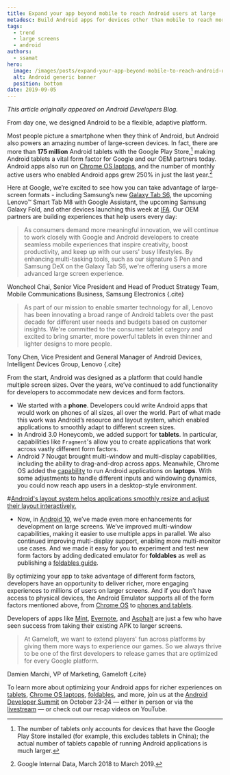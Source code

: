 ```yaml
---
title: Expand your app beyond mobile to reach Android users at large
metadesc: Build Android apps for devices other than mobile to reach more users.
tags:
  - trend
  - large screens
  - android
authors:
  - ssamat
hero:
  image: /images/posts/expand-your-app-beyond-mobile-to-reach-android-users-at-large/hero.png
  alt: Android generic banner
  position: bottom
date: 2019-09-05
---
```


_This article originally appeared on Android Developers Blog._

From day one, we designed Android to be a flexible, adaptive platform.

Most people picture a smartphone when they think of Android, but Android also powers an amazing number of large-screen devices. In fact, there are more than **175 million** Android tablets with the Google Play Store,[^1] making Android tablets a vital form factor for Google and our OEM partners today. Android apps also run on [Chrome OS laptops](/{{locale.code}}/posts/chromeos-io-19), and the number of monthly active users who enabled Android apps grew 250% in just the last year.[^2]

[^1]: The number of tablets only accounts for devices that have the Google Play Store installed (for example, this excludes tablets in China); the actual number of tablets capable of running Android applications is much larger.
[^2]: Google Internal Data, March 2018 to March 2019.

Here at Google, we’re excited to see how you can take advantage of large-screen formats - including Samsung’s new [Galaxy Tab S6](https://www.samsung.com/us/mobile/tablets/tab-s6/), the upcoming Lenovo™ Smart Tab M8 with Google Assistant, the upcoming Samsung Galaxy Fold, and other devices launching this week at [IFA](https://b2b.ifa-berlin.com/). Our OEM partners are building experiences that help users every day:

> As consumers demand more meaningful innovation, we will continue to work closely with Google and Android developers to create seamless mobile experiences that inspire creativity, boost productivity, and keep up with our users' busy lifestyles. By enhancing multi-tasking tools, such as our signature S Pen and Samsung DeX on the Galaxy Tab S6, we're offering users a more advanced large screen experience.

Woncheol Chai, Senior Vice President and Head of Product Strategy Team, Mobile Communications Business, Samsung Electronics {.cite}

> As part of our mission to enable smarter technology for all, Lenovo has been innovating a broad range of Android tablets over the past decade for different user needs and budgets based on customer insights. We're committed to the consumer tablet category and excited to bring smarter, more powerful tablets in even thinner and lighter designs to more people.

Tony Chen, Vice President and General Manager of Android Devices, Intelligent Devices Group, Lenovo {.cite}

From the start, Android was designed as a platform that could handle multiple screen sizes. Over the years, we’ve continued to add functionality for developers to accommodate new devices and form factors.

- We started with a **phone**. Developers could write Android apps that would work on phones of all sizes, all over the world. Part of what made this work was Android’s resource and layout system, which enabled applications to smoothly adapt to different screen sizes.
- In Android 3.0 Honeycomb, we added support for **tablets**. In particular, capabilities like `Fragment`'s allow you to create applications that work across vastly different form factors.
- Android 7 Nougat brought multi-window and multi-display capabilities, including the ability to drag-and-drop across apps. Meanwhile, Chrome OS added the [capability](/{{locale.code}}/android) to run Android applications on **laptops**. With some adjustments to handle different inputs and windowing dynamics, you could now reach app users in a desktop-style environment.

#[Android's layout system helps applications smoothly resize and adjust their layout interactively.](/images/posts/expand-your-app-beyond-mobile-to-reach-android-users-at-large/free-form-resizing.gif)

- Now, in [Android 10](https://developer.android.com/about/versions/10), we’ve made even more enhancements for development on large screens. We’ve improved multi-window capabilities, making it easier to use multiple apps in parallel. We also continued improving multi-display support, enabling more multi-monitor use cases. And we made it easy for you to experiment and test new form factors by adding dedicated emulator for **foldables** as well as publishing a [foldables guide](https://developer.android.com/guide/topics/ui/foldables).

By optimizing your app to take advantage of different form factors, developers have an opportunity to deliver richer, more engaging experiences to millions of users on larger screens. And if you don’t have access to physical devices, the Android Emulator supports all of the form factors mentioned above, from [Chrome OS](https://developer.android.com/topic/arc/emulator) to [phones and tablets](https://developer.android.com/studio/run/emulator).

Developers of apps like [Mint](https://developer.android.com/stories/apps/intuit-mint), [Evernote](/{{locale.code}}/stories/evernote), and [Asphalt](/{{locale.code}}/stories/asphalt-8) are just a few who have seen success from taking their existing APK to larger screens.

> At Gameloft, we want to extend players' fun across platforms by giving them more ways to experience our games. So we always thrive to be one of the first developers to release games that are optimized for every Google platform.

Damien Marchi, VP of Marketing, Gameloft {.cite}

To learn more about optimizing your Android apps for richer experiences on [tablets](https://developer.android.com/docs/quality-guidelines/tablet-app-quality), [Chrome OS laptops](/{{locale.code}}/android/optimizing), [foldables](https://developer.android.com/guide/topics/ui/foldables), and more, join us at the [Android Developer Summit](https://developer.android.com/dev-summit) on October 23-24 — either in person or via the [livestream](https://www.youtube.com/watch?time_continue=4&v=Hx3aTcv2KlE) — or check out our recap videos on YouTube.
